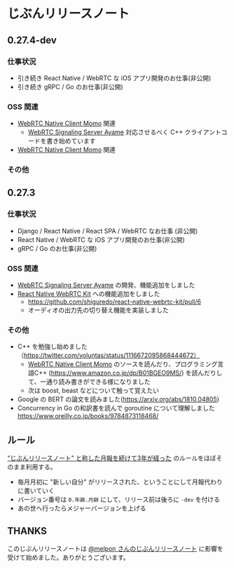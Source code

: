 # じぶんリリースノート

## 0.27.4-dev

### 仕事状況

- 引き続き React Native / WebRTC な iOS アプリ開発のお仕事(非公開) 
- 引き続き gRPC / Go のお仕事(非公開)

### OSS 関連

- [WebRTC Native Client Momo](https://github.com/shiguredo/momo) 関連
    - [WebRTC Signaling Server Ayame](https://github.com/shiguredo/ayame) 対応させるべく C++ クライアントコードを書き始めています
- [WebRTC Native Client Momo](https://github.com/shiguredo/ayame) 関連

### その他

## 0.27.3

### 仕事状況

- Django / React Native / React SPA / WebRTC なお仕事 (非公開)
- React Native / WebRTC な iOS アプリ開発のお仕事(非公開) 
- gRPC / Go のお仕事(非公開)

### OSS 関連

- [WebRTC Signaling Server Ayame](https://github.com/shiguredo/ayame) の開発、機能追加をしました
- [React Native WebRTC Kit](https://github.com/shiguredo/react-native-webrtc-kit) への機能追加をしました
    - https://github.com/shiguredo/react-native-webrtc-kit/pull/6
    - オーディオの出力先の切り替え機能を実装しました

### その他

- C++ を勉強し始めました（https://twitter.com/voluntas/status/1116672095868444672）
    - [WebRTC Native Client Momo](https://github.com/shiguredo/momo) のソースを読んだり、プログラミング言語C++ (https://www.amazon.co.jp/dp/B01BGEO9MS/) を読んだりして、一通り読み書きができる様になりました
    - 次は boost, beast などについて触って覚えたい
- Google の BERT の論文を読みました(https://arxiv.org/abs/1810.04805)
- Concurrency in Go の和訳書を読んで goroutine について理解しました https://www.oreilly.co.jp/books/9784873118468/

## ルール

["じぶんリリースノート" と称した月報を続けて3年が経った](https://blog.a-know.me/entry/2019/02/02/214612) のルールをほぼそのまま利用する。

- 毎月月初に "新しい自分" がリリースされた、ということにして月報代わりに書いていく
- バージョン番号は `0.年齢.月齢` にして、リリース前は後ろに `-dev` を付ける
- あの世へ行ったらメジャーバージョンを上げる

## THANKS
 
このじぶんリリースノートは [@melpon さんのじぶんリリースノート](https://github.com/melpon/myself-release-notes/blob/master/README.md) に影響を受けて始めました。ありがとうございます。
